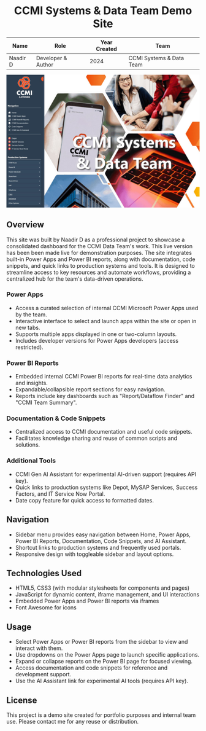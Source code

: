 <div align="center">
 
  # CCMI Systems & Data Team Demo Site

| Name      | Role                  | Year Created | Team                  |
|-----------|-----------------------|--------------|-----------------------|
| Naadir D  | Developer & Author     | 2024         | CCMI Systems & Data Team |

![Demo Screenshot](images/demoscreen.jpg)

</div>

## Overview
This site was built by Naadir D as a professional project to showcase a consolidated dashboard for the CCMI Data Team's work. This live version has been been made live for demonstration purposes. The site integrates built-in Power Apps and Power BI reports, along with documentation, code snippets, and quick links to production systems and tools. It is designed to streamline access to key resources and automate workflows, providing a centralized hub for the team's data-driven operations.


### Power Apps
- Access a curated selection of internal CCMI Microsoft Power Apps used by the team.
- Interactive interface to select and launch apps within the site or open in new tabs.
- Supports multiple apps displayed in one or two-column layouts.
- Includes developer versions for Power Apps developers (access restricted).

### Power BI Reports
- Embedded internal CCMI Power BI reports for real-time data analytics and insights.
- Expandable/collapsible report sections for easy navigation.
- Reports include key dashboards such as "Report/Dataflow Finder" and "CCMI Team Summary".

### Documentation & Code Snippets
- Centralized access to CCMI documentation and useful code snippets.
- Facilitates knowledge sharing and reuse of common scripts and solutions.

### Additional Tools
- CCMI Gen AI Assistant for experimental AI-driven support (requires API key).
- Quick links to production systems like Depot, MySAP Services, Success Factors, and IT Service Now Portal.
- Date copy feature for quick access to formatted dates.

## Navigation
- Sidebar menu provides easy navigation between Home, Power Apps, Power BI Reports, Documentation, Code Snippets, and AI Assistant.
- Shortcut links to production systems and frequently used portals.
- Responsive design with toggleable sidebar and layout options.

## Technologies Used
- HTML5, CSS3 (with modular stylesheets for components and pages)
- JavaScript for dynamic content, iframe management, and UI interactions
- Embedded Power Apps and Power BI reports via iframes
- Font Awesome for icons

## Usage
- Select Power Apps or Power BI reports from the sidebar to view and interact with them.
- Use dropdowns on the Power Apps page to launch specific applications.
- Expand or collapse reports on the Power BI page for focused viewing.
- Access documentation and code snippets for reference and development support.
- Use the AI Assistant link for experimental AI tools (requires API key).

## License
This project is a demo site created for portfolio purposes and internal team use. Please contact me for any reuse or distribution.

